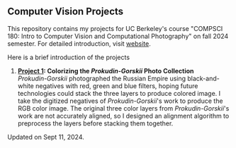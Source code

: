 ## Computer Vision Projects
This repository contains my projects for UC Berkeley's course "COMPSCI 180:  Intro to Computer Vision and Computational Photography" on fall 2024 semester. For detailed introduction, visit [website](https://davidpaulwei.github.io/cs180/).

Here is a brief introduction of the projects

1. **[Project 1](https://davidpaulwei.github.io/cs180/proj1/): Colorizing the _Prokudin-Gorskii_ Photo Collection**  
   _Prokudin-Gorskii_ photographed the Russian Empire using black-and-white negatives with red, green and blue filters, hoping future technologies could stack the three layers to produce colored image. I take the digitized negatives of _Prokudin-Gorskii_'s work to produce the RGB color image. The original three color layers from _Prokudin-Gorskii_'s work are not accurately aligned, so I designed an alignment algorithm to preprocess the layers before stacking them together.

Updated on Sept 11, 2024.
